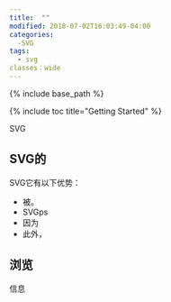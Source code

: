 ```yaml
---
title:  ""
modified: 2018-07-02T16:03:49-04:00
categories: 
  -SVG 
tags:
  - svg
classes：wide
---
```


{% include base_path %}

{% include toc title="Getting Started" %}

SVG  

## SVG的

SVG它有以下优势：
- 被。
- SVGps
- 因为
- 此外，

##  浏览

信息